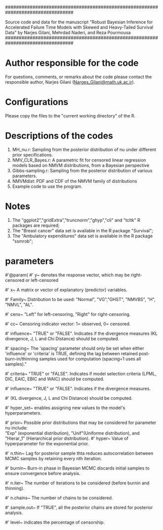 #################################################################################

Source code and data for the manuscript 
"Robust Bayesian Inference for Accelerated Failure Time Models with Skewed and Heavy-Tailed Survival Data"
by Narjes Gilani, Mehrdad Naderi, and Reza Pourmousa
#################################################################################

# Author responsible for the code #
For questions, comments, or remarks about the code please contact the responsible author, Narjes Gilani (Narges_Gilani@math.uk.ac.ir).

# Configurations #
Please copy the files to the "current working directory" of the R.

# Descriptions of the codes #
 1. MH_nu.r: Sampling from the posterior distribution of nu under different prior specifications.
 2. NMV_CLR_Bayes.r:  A parametric fit for censored linear regression models based on NMVM distributions, from a Bayesian perspective
 3. Gibbs-sampling.r: Sampling from the posterior distribution of various parameters.
 4. NMVMdist: PDF and CDF of the NMVM family of distributions
 5. Example code to use the program.
 
# Notes #
  1. The "ggplot2","gridExtra","truncnorm","ghyp","cli" and "tcltk" R packages are required;
  2. The "Breast cancer" data set is available in the R package "Survival";
  3. The "Ambulatory expenditures" data set is available in the R package "ssmrob";
# parameters

#'@param{
#' y~ denotes the response vector, which may be right-censored or left-censored

#' x~ A matrix or vector of explanatory (predictor) variables.

#' Family~  Distribution to be used: "Normal", "VG","GHST", "NMVBS", "H", "NMVL", "AL".

#' cens~ "Left" for left-censoring, "Right" for right-censoring.

#' cc~ Censoring indicator vector: 1= observed, 0= censored.

#' influence~ "TRUE" or "FALSE". Indicates if the divergence measures (KL divergence, J, L and Chi Distance) should be computed.

#' spacing~ The 'spacing' parameter should only be set when either 'influence' or 'criteria' is TRUE, defining the lag between retained post-burn-in/thinning samples used for computation (spacing=1 uses all samples)."

#' criteria~ "TRUE" or "FALSE". Indicates if model selection criteria (LPML, DIC, EAIC, EBIC and WAIC) should be computed.

#' influence~ "TRUE" or "FALSE". Indicates if the divergence measures.

#' (KL divergence, J, L and Chi Distance) should be computed.

#' hyper_set~ enables assigning new values to the model's hyperparameters.

#' prior~ Possible prior distributions that may be considered for parameter nu include:  
"Exp" (exponential distribution), "Unif"(Uniforme distribution), and "Hierar_1" (Hierarchical prior distribution).
#' hyper~ Value of hyperparameter for the exponential prior.

#' n.thin~ Lag for posterior sample thta reduces autocorrelation between MCMC samples by retaining every nth iteration.  

#' burnin~ Burn-in phase in Bayesian MCMC discards initial samples to ensure convergence before analysis.

#' n.iter~ The number of iterations to be considered (before burnin and thinning).

#' n.chains~ The number of chains to be considered.

#' sample.out~ If "TRUE", all the posterior chains are stored for posterior analysis.

#' level~  indicates the percentage of censorship.
